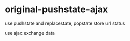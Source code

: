 # original-pushstate-ajax

use pushstate and replacestate, popstate  store url status

use ajax exchange data 


